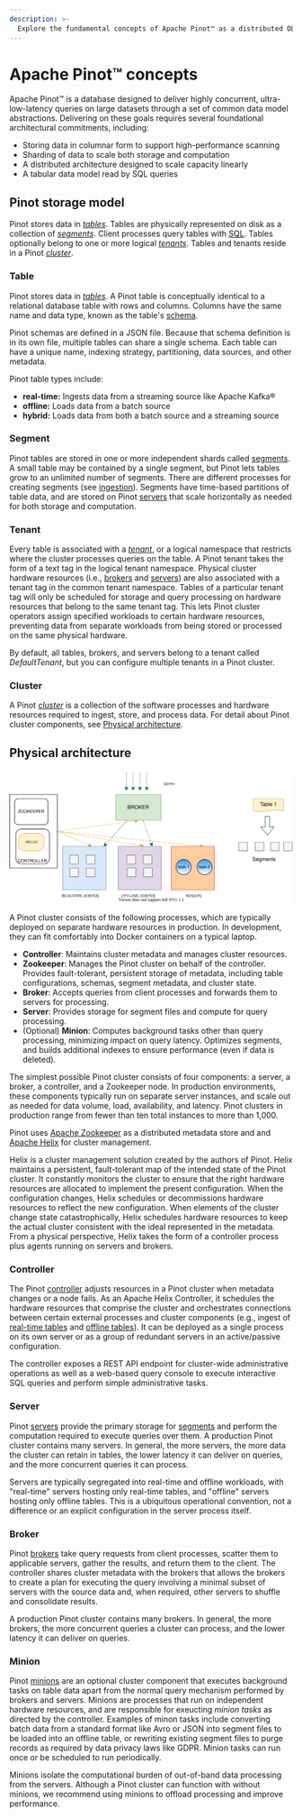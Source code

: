 ```yaml
---
description: >-
  Explore the fundamental concepts of Apache Pinot™ as a distributed OLAP database.
---
```


# Apache Pinot™ concepts

Apache Pinot™ is a database designed to deliver highly concurrent, ultra-low-latency queries on large datasets through a set of common data model abstractions. Delivering on these goals requires several foundational architectural commitments, including:

* Storing data in columnar form to support high-performance scanning
* Sharding of data to scale both storage and computation
* A distributed architecture designed to scale capacity linearly
* A tabular data model read by SQL queries

## Pinot storage model

Pinot stores data in [_tables_](https://docs.pinot.apache.org/pinot-components/table). Tables are physically represented on disk as a collection of [_segments_](https://docs.pinot.apache.org/pinot-components/segment). Client processes query tables with [SQL](https://docs.pinot.apache.org/user-guide/user-guide-query/pinot-query-language). Tables optionally belong to one or more logical [_tenants_](components/cluster/tenant.md). Tables and tenants reside in a Pinot [_cluster_](components/cluster/).

### Table

Pinot stores data in [_tables_](components/table/). A Pinot table is conceptually identical to a relational database table with rows and columns. Columns have the same name and data type, known as the table's [schema](components/table/schema.md).

Pinot schemas are defined in a JSON file. Because that schema definition is in its own file, multiple tables can share a single schema. Each table can have a unique name, indexing strategy, partitioning, data sources, and other metadata.

Pinot table types include:
-  **real-time:** Ingests data from a streaming source like Apache Kafka®
- **offline:** Loads data from a batch source
- **hybrid:** Loads data from both a batch source and a streaming source

### Segment

Pinot tables are stored in one or more independent shards called [segments](components/table/segment/). A small table may be contained by a single segment, but Pinot lets tables grow to an unlimited number of segments. There are different processes for creating segments (see [ingestion](/developers/advanced/data-ingestion)). Segments have time-based partitions of table data, and are stored on Pinot [servers](components/cluster/server) that scale horizontally as needed for both storage and computation.

### Tenant

Every table is associated with a [_tenant_](components/cluster/tenant.md), or a logical namespace that restricts where the cluster processes queries on the table. A Pinot tenant takes the form of a text tag in the logical tenant namespace. Physical cluster hardware resources (i.e., [brokers](components/cluster/broker.md) and [servers](components/cluster/server.md)) are also associated with a tenant tag in the common tenant namespace. Tables of a particular tenant tag will only be scheduled for storage and query processing on hardware resources that belong to the same tenant tag. This lets Pinot cluster operators assign specified workloads to certain hardware resources,  preventing data from separate workloads from being stored or processed on the same physical hardware.

By default, all tables, brokers, and servers belong to a tenant called _DefaultTenant_, but you can configure multiple tenants in a Pinot cluster.

### Cluster

A Pinot [_cluster_](components/cluster/) is a collection of the software processes and hardware resources required to ingest, store, and process data. For detail about Pinot cluster components, see [Physical architecture](#physical-architecture).


## Physical architecture

![](../.gitbook/assets/Pinot-Components.svg)

A Pinot cluster consists of the following processes, which are typically deployed on separate hardware resources in production. In development, they can fit comfortably into Docker containers on a typical laptop.

* **Controller**: Maintains cluster metadata and manages cluster resources.
* **Zookeeper**: Manages the Pinot cluster on behalf of the controller. Provides fault-tolerant, persistent storage of metadata, including table configurations, schemas, segment metadata, and cluster state.
* **Broker**: Accepts queries from client processes and forwards them to servers for processing.
* **Server**: Provides storage for segment files and compute for query processing.
* (Optional) **Minion**: Computes background tasks other than query processing, minimizing impact on query latency. Optimizes segments, and builds additional indexes to ensure performance (even if data is deleted). 

The simplest possible Pinot cluster consists of four components: a server, a broker, a controller, and a Zookeeper node. In production environments, these components typically run on separate server instances, and scale out as needed for data volume, load, availability, and latency. Pinot clusters in production range from fewer than ten total instances to more than 1,000.

Pinot uses [Apache Zookeeper](https://zookeeper.apache.org/) as a distributed metadata store and and [Apache Helix](http://helix.apache.org/) for cluster management.

Helix is a cluster management solution created by the authors of Pinot. Helix maintains a persistent, fault-tolerant map of the intended state of the Pinot cluster. It constantly monitors the cluster to ensure that the right hardware resources are allocated to implement the present configuration. When the configuration changes, Helix schedules or decommissions hardware resources to reflect the new configuration. When elements of the cluster change state catastrophically, Helix schedules hardware resources to keep the actual cluster consistent with the ideal represented in the metadata. From a physical perspective, Helix takes the form of a controller process plus agents running on servers and brokers.

### Controller

The Pinot [controller](components/cluster/controller.md) adjusts resources in a Pinot cluster when metadata changes or a node fails. As an Apache Helix Controller, it schedules the hardware resources that comprise the cluster and orchestrates connections between certain external processes and cluster components (e.g., ingest of [real-time tables](data-import/pinot-stream-ingestion) and [offline tables](data-import/batch-ingestion)). It can be deployed as a single process on its own server or as a group of redundant servers in an active/passive configuration. 

The controller exposes a REST API endpoint for cluster-wide administrative operations as well as a web-based query console to execute interactive SQL queries and perform simple administrative tasks.

### Server

Pinot [servers](components/cluster/server.md) provide the primary storage for [segments](components/table/segment/) and perform the computation required to execute queries over them. A production Pinot cluster contains many servers. In general, the more servers, the more data the cluster can retain in tables, the lower latency it can deliver on queries, and the more concurrent queries it can process.

Servers are typically segregated into real-time and offline workloads, with "real-time" servers hosting only real-time tables, and "offline" servers hosting only offline tables. This is a ubiquitous operational convention, not a difference or an explicit configuration in the server process itself.

### Broker

Pinot [brokers](components/cluster/broker.md) take query requests from client processes, scatter them to applicable servers, gather the results, and return them to the client. The controller shares cluster metadata with the brokers that allows the brokers to create a plan for executing the query involving a minimal subset of servers with the source data and, when required, other servers to shuffle and consolidate results. 

A production Pinot cluster contains many brokers. In general, the more brokers, the more concurrent queries a cluster can process, and the lower latency it can deliver on queries.

### Minion

Pinot [minions](components/cluster/minion.md) are an optional cluster component that executes background tasks on table data apart from the normal query mechanism performed by brokers and servers. Minions are processes that run on independent hardware resources, and are responsible for exeucting _minion tasks_ as directed by the controller. Examples of minon tasks include converting batch data from a standard format like Avro or JSON into segment files to be loaded into an offline table, or rewriting existing segment files to purge records as required by data privacy laws like GDPR. Minion tasks can run once or be scheduled to run periodically.

Minions isolate the computational burden of out-of-band data processing from the servers. Although a Pinot cluster can function with without minions, we recommend using minions to offload processing and improve performance. 
